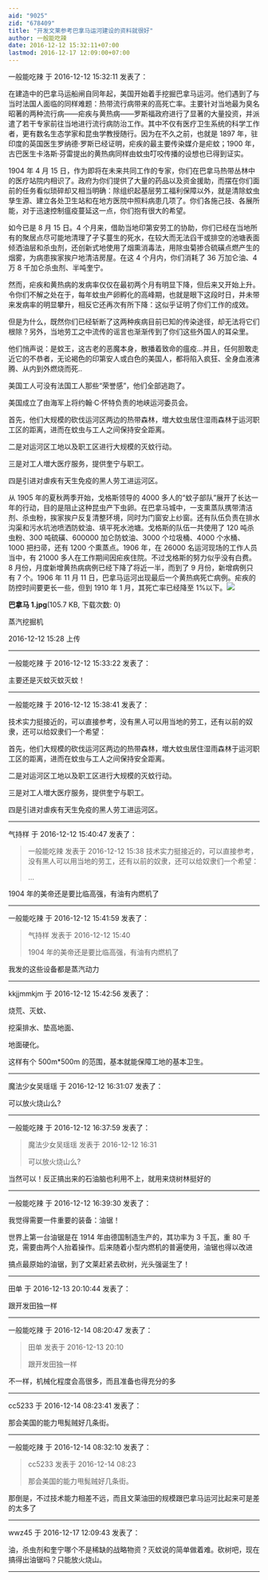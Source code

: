 ```yaml
---
aid: "9025"
zid: "678409"
title: "开发文莱参考巴拿马运河建设的资料就很好"
author: 一般能吃辣
date: 2016-12-12 15:32:11+07:00
lastmod: 2016-12-17 12:09:00+07:00
---
```


一般能吃辣 于 2016-12-12 15:32:11 发表了：

在建造中的巴拿马运船闸自同年起，美国开始着手挖掘巴拿马运河。他们遇到了与当时法国人面临的同样难题：热带流行病带来的高死亡率。主要针对当地最为臭名昭著的两种流行病——疟疾与黄热病——罗斯福政府进行了显著的大量投资，并派遣了若干专家前往当地进行流行病防治工作。其中不仅有医疗卫生系统的科学工作者，更有数名生态学家和昆虫学教授随行。因为在不久之前，也就是 1897 年，驻印度的英国医生罗纳德·罗斯已经证明，疟疾的最主要传染媒介是疟蚊；1900 年，古巴医生卡洛斯·芬雷提出的黄热病同样由蚊虫叮咬传播的设想也已得到证实。

1904 年 4 月 15 日，作为即将在未来共同工作的专家，你们在巴拿马热带丛林中的医疗站院内相识了。政府为你们提供了大量的药品以及资金援助，而摆在你们面前的任务看似琐碎却又相当明确：除组织起基层劳工福利保障以外，就是清除蚊虫孳生源、建立各处卫生站和在地方医院中照料病患几项了。你们各施己技、各展所能，对于迅速控制瘟疫蔓延这一点，你们抱有很大的希望。

如今已是 8 月 15 日。4 个月来，借助当地印第安劳工的协助，你们已经在当地所有的聚居点尽可能地清理了孑孓蔓生的死水，在较大而无法舀干或排空的池塘表面倾洒油层和杀虫剂，还创新式地使用了烟熏消毒法，用除虫菊掺合硫磺点燃产生的烟雾，为病患挨家挨户地清洁房屋。在这 4 个月内，你们消耗了 36 万加仑油、4 万 8 千加仑杀虫剂、半吨奎宁。

然而，疟疾和黄热病的发病率仅仅在最初两个月有明显下降，但后来又开始上升。令你们不解之处在于，每年蚊虫产卵孵化的高峰期，也就是眼下这段时日，并未带来发病率的明显攀升，相反它还再次有所下降：这似乎证明了你们工作的成效。

但是为什么，既然你们已经斩断了这两种疾病目前已知的传染途径，却无法将它们根除？另外，当地劳工之中流传的谣言也渐渐传到了你们这些外国人的耳朵里。

他们悄声说：是蚊王，这古老的恶魔本身，散播着致命的瘟疫...并且，任何胆敢走近它的不恭者，无论褐色的印第安人或白色的美国人，都将陷入疯狂、全身血液沸腾、从内到外燃烧而死..

美国工人可没有法国工人那些“荣誉感”，他们全部逃跑了。

美国成立了由海军上将约翰·C·怀特负责的地峡运河委员会。

首先，他们大规模的砍伐运河区两边的热带森林，増大蚊虫居住湿雨森林于运河职工区的距离，进而在蚊虫与工人之间保持安全距离。

二是对运河区工地以及职工区进行大规模的灭蚊行动。

三是对工人増大医疗服务，提供奎宁与职工。

四是引进对虐疾有天生免疫的黑人劳工进运河区。

从 1905 年的夏秋两季开始，戈格斯领导的 4000 多人的“蚊子部队”展开了长达一年的行动，目的是阻止这种昆虫产下虫卵。在巴拿马城中，一支熏蒸队携带清洁剂、杀虫粉，挨家挨户反复清整环境，同时为门窗安上纱窗。还有队伍负责在排水沟渠和污水坑池喷洒防蚊油、填平死水池塘。戈格斯的队伍一共使用了 120 吨杀虫粉、300 吨硫磺、600000 加仑防蚊油、3000 个垃圾桶、4000 个水桶、1000 把扫帚，还有 1200 个熏蒸点。1906 年，在 26000 名运河现场的工作人员当中，有 21000 多人在工作期间因疟疾住院。不过戈格斯的努力似乎没有白费。8 月份，月度新增黄热病病例已经下降了将近一半，而到了 9 月份，新增病例只有 7 个。1906 年 11 月 11 日，巴拿马运河出现最后一个黄热病死亡病例。疟疾的防控时间要更长一些，但到 1910 年 1 月，其死亡率已经降至 1%以下。![](/9025/152819dx0btpg0jx8qdada.jpg)

**巴拿马 1.jpg**(105.7 KB, 下载次数: 0)

蒸汽挖掘机

2016-12-12 15:28 上传

---

一般能吃辣 于 2016-12-12 15:33:22 发表了：

主要还是灭蚊灭蚊灭蚊！

---

一般能吃辣 于 2016-12-12 15:38:41 发表了：

技术实力挺接近的，可以直接参考，没有黑人可以用当地的劳工，还有以前的奴隶，还可以给奴隶们一个希望：

首先，他们大规模的砍伐运河区两边的热带森林，増大蚊虫居住湿雨森林于运河职工区的距离，进而在蚊虫与工人之间保持安全距离。

二是对运河区工地以及职工区进行大规模的灭蚊行动。

三是对工人増大医疗服务，提供奎宁与职工。

四是引进对虐疾有天生免疫的黑人劳工进运河区。

---

气持样 于 2016-12-12 15:40:47 发表了：

> 一般能吃辣 发表于 2016-12-12 15:38 技术实力挺接近的，可以直接参考，没有黑人可以用当地的劳工，还有以前的奴隶，还可以给奴隶们一个希望：
>
> ...

1904 年的美帝还是要比临高强，有油有内燃机了

---

一般能吃辣 于 2016-12-12 15:41:59 发表了：

> 气持样 发表于 2016-12-12 15:40
>
> 1904 年的美帝还是要比临高强，有油有内燃机了

我发的这些设备都是蒸汽动力

---

kkjjmmkjm 于 2016-12-12 15:42:56 发表了：

烧荒、灭蚊、

挖渠排水、垫高地面、

地面硬化。

这样有个 500m\*500m 的范围，基本就能保障工地的基本卫生。

---

魔法少女吴瑶瑶 于 2016-12-12 16:31:07 发表了：

可以放火烧山么?

---

一般能吃辣 于 2016-12-12 16:37:59 发表了：

> 魔法少女吴瑶瑶 发表于 2016-12-12 16:31
>
> 可以放火烧山么?

当然可以！反正搞出来的石油脑也利用不上，就用来烧树林挺好的

---

一般能吃辣 于 2016-12-12 16:39:30 发表了：

我觉得需要一件重要的装备：油锯！

世界上第一台油锯是在 1914 年由德国制造生产的，其功率为 3 千瓦，重 80 千克，需要由两个人抬着操作。后来随着小型内燃机的普遍使用，油锯也得以改进

搞点最原始的油锯，到了文莱赶紧去砍树，光头强诞生了！

---

田单 于 2016-12-13 20:10:44 发表了：

跟开发田独一样

---

一般能吃辣 于 2016-12-14 08:20:47 发表了：

> 田单 发表于 2016-12-13 20:10
>
> 跟开发田独一样

不一样，机械化程度会高很多，而且准备也得充分的多

---

cc5233 于 2016-12-14 08:23:41 发表了：

那会美国的能力甩髨贼好几条街。

---

一般能吃辣 于 2016-12-14 08:32:10 发表了：

> cc5233 发表于 2016-12-14 08:23
>
> 那会美国的能力甩髨贼好几条街。

那倒是，不过技术能力相差不远，而且文莱油田的规模跟巴拿马运河比起来可是差的太多了

---

wwz45 于 2016-12-17 12:09:43 发表了：

油，杀虫剂和奎宁哪个不是稀缺的战略物资？灭蚊说的简单做着难。砍树吧，现在搞得出油锯吗？只能放火烧山。

---
